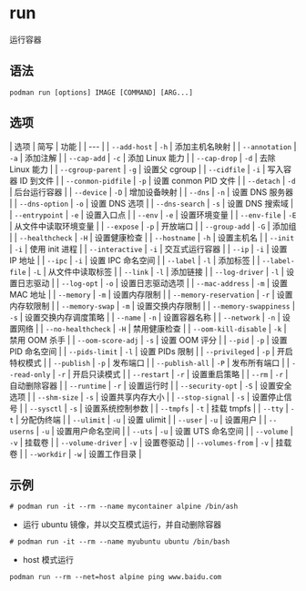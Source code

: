 # run

运行容器

## 语法
```
podman run [options] IMAGE [COMMAND] [ARG...]
```

## 选项
| 选项 | 简写 | 功能 |
| --- |
| `--add-host` | `-h` | 添加主机名映射 |
| `--annotation` | `-a` | 添加注解 |
| `--cap-add` | `-c` | 添加 Linux 能力 |
| `--cap-drop` | `-d` | 去除 Linux 能力 |
| `--cgroup-parent` | `-g` | 设置父 cgroup |
| `--cidfile` | `-i` | 写入容器 ID 到文件 |
| `--conmon-pidfile` | `-p` | 设置 conmon PID 文件 |
| `--detach` | `-d` | 后台运行容器 |
| `--device` | `-D` | 增加设备映射 |
| `--dns` | `-n` | 设置 DNS 服务器 |
| `--dns-option` | `-o` | 设置 DNS 选项 |
| `--dns-search` | `-s` | 设置 DNS 搜索域 |
| `--entrypoint` | `-e` | 设置入口点 |
| `--env` | `-e` | 设置环境变量 |
| `--env-file` | `-E` | 从文件中读取环境变量 |
| `--expose` | `-p` | 开放端口 |
| `--group-add` | `-G` | 添加组 |
| `--healthcheck` | `-H` | 设置健康检查 |
| `--hostname` | `-h` | 设置主机名 |
| `--init` | `-i` | 使用 init 进程 |
| `--interactive` | `-i` | 交互式运行容器 |
| `--ip` | `-i` | 设置 IP 地址 |
| `--ipc` | `-i` | 设置 IPC 命名空间 |
| `--label` | `-l` | 添加标签 |
| `--label-file` | `-L` | 从文件中读取标签 |
| `--link` | `-l` | 添加链接 |
| `--log-driver` | `-l` | 设置日志驱动 |
| `--log-opt` | `-o` | 设置日志驱动选项 |
| `--mac-address` | `-m` | 设置 MAC 地址 |
| `--memory` | `-m` | 设置内存限制 |
| `--memory-reservation` | `-r` | 设置内存软限制 |
| `--memory-swap` | `-m` | 设置交换内存限制 |
| `--memory-swappiness` | `-s` | 设置交换内存调度策略 |
| `--name` | `-n` | 设置容器名称 |
| `--network` | `-n` | 设置网络 |
| `--no-healthcheck` | `-H` | 禁用健康检查 |
| `--oom-kill-disable` | `-k` | 禁用 OOM 杀手 |
| `--oom-score-adj` | `-s` | 设置 OOM 评分 |
| `--pid` | `-p` | 设置 PID 命名空间 |
| `--pids-limit` | `-l` | 设置 PIDs 限制 |
| `--privileged` | `-p` | 开启特权模式 |
| `--publish` | `-p` | 发布端口 |
| `--publish-all` | `-P` | 发布所有端口 |
| `--read-only` | `-r` | 开启只读模式 |
| `--restart` | `-r` | 设置重启策略 |
| `--rm` | `-r` | 自动删除容器 |
| `--runtime` | `-r` | 设置运行时 |
| `--security-opt` | `-S` | 设置安全选项 |
| `--shm-size` | `-s` | 设置共享内存大小 |
| `--stop-signal` | `-s` | 设置停止信号 |
| `--sysctl` | `-s` | 设置系统控制参数 |
| `--tmpfs` | `-t` | 挂载 tmpfs |
| `--tty` | `-t` | 分配伪终端 |
| `--ulimit` | `-u` | 设置 ulimit |
| `--user` | `-u` | 设置用户 |
| `--userns` | `-u` | 设置用户命名空间 |
| `--uts` | `-u` | 设置 UTS 命名空间 |
| `--volume` | `-v` | 挂载卷 |
| `--volume-driver` | `-v` | 设置卷驱动 |
| `--volumes-from` | `-v` | 挂载卷 |
| `--workdir` | `-w` | 设置工作目录 |

## 示例
```
# podman run -it --rm --name mycontainer alpine /bin/ash
```

- 运行 ubuntu 镜像，并以交互模式运行，并自动删除容器
```
# podman run -it --rm --name myubuntu ubuntu /bin/bash
```

- host 模式运行
```
podman run --rm --net=host alpine ping www.baidu.com
```


